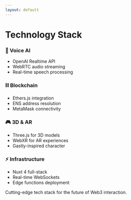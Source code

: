 ```yaml
---
layout: default
---
```


# Technology Stack

<div class="mt-8">

<div class="grid grid-cols-2 gap-6">
  <div class="border border-gray-700 p-4 rounded-lg">
    <h3 class="text-lg font-bold mb-2">🎤 Voice AI</h3>
    <ul class="text-sm space-y-1">
      <li>OpenAI Realtime API</li>
      <li>WebRTC audio streaming</li>
      <li>Real-time speech processing</li>
    </ul>
  </div>

  <div class="border border-gray-700 p-4 rounded-lg">
    <h3 class="text-lg font-bold mb-2">⛓️ Blockchain</h3>
    <ul class="text-sm space-y-1">
      <li>Ethers.js integration</li>
      <li>ENS address resolution</li>
      <li>MetaMask connectivity</li>
    </ul>
  </div>

  <div class="border border-gray-700 p-4 rounded-lg">
    <h3 class="text-lg font-bold mb-2">🎮 3D & AR</h3>
    <ul class="text-sm space-y-1">
      <li>Three.js for 3D models</li>
      <li>WebXR for AR experiences</li>
      <li>Gastly-inspired character</li>
    </ul>
  </div>

  <div class="border border-gray-700 p-4 rounded-lg">
    <h3 class="text-lg font-bold mb-2">⚡ Infrastructure</h3>
    <ul class="text-sm space-y-1">
      <li>Nuxt 4 full-stack</li>
      <li>Real-time WebSockets</li>
      <li>Edge functions deployment</li>
    </ul>
  </div>
</div>

</div>

<p class="absolute bottom-4 text-xl">Cutting-edge tech stack for the future of Web3 interaction.</p>